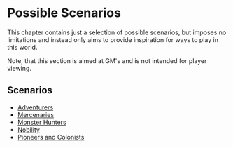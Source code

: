 # Possible Scenarios
This chapter contains just a selection of possible scenarios, but imposes no limitations and instead only aims to provide inspiration for ways to play in this world. 

Note, that this section is aimed at GM's and is not intended for player viewing. 

## Scenarios
* [Adventurers](adventurer)
* [Mercenaries](mercenaries)
* [Monster Hunters](monster-hunters)
* [Nobility](nobility)
* [Pioneers and Colonists](pioneers)